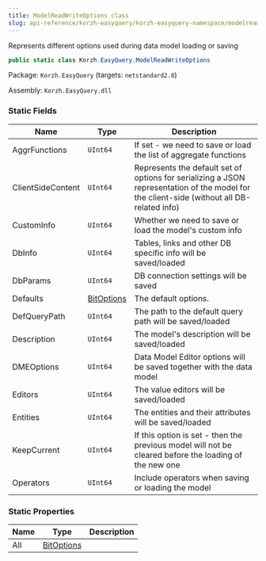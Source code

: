 ```yaml
---
title: ModelReadWriteOptions class
slug: api-reference/korzh-easyquery/korzh-easyquery-namespace/modelreadwriteoptions-class
---
```

Represents different options used during data model loading or saving
```csharp
public static class Korzh.EasyQuery.ModelReadWriteOptions

```
Package: `Korzh.EasyQuery` (targets: `netstandard2.0`)

Assembly: `Korzh.EasyQuery.dll`

### Static Fields

| Name | Type | Description | 
| --- | --- | --- | 
| AggrFunctions | `UInt64` | If set - we need to save or load the list of aggregate functions | 
| ClientSideContent | `UInt64` | Represents the default set of options for serializing a JSON representation of the model for the client-side (without all DB-related info) | 
| CustomInfo | `UInt64` | Whether we need to save or load the model's custom info | 
| DbInfo | `UInt64` | Tables, links and other DB specific info will be saved/loaded | 
| DbParams | `UInt64` | DB connection settings will be saved | 
| Defaults | [BitOptions](api-reference/easydata-core/easydata-namespace/bitoptions-class) | The default options. | 
| DefQueryPath | `UInt64` | The path to the default query path will be saved/loaded | 
| Description | `UInt64` | The model's description will be saved/loaded | 
| DMEOptions | `UInt64` | Data Model Editor options will be saved together with the data model | 
| Editors | `UInt64` | The value editors will be saved/loaded | 
| Entities | `UInt64` | The entities and their attributes will be saved/loaded | 
| KeepCurrent | `UInt64` | If this option is set - then the previous model will not be cleared before the loading of the new one | 
| Operators | `UInt64` | Include operators when saving or loading the model | 


### Static Properties

| Name | Type | Description | 
| --- | --- | --- | 
| All | [BitOptions](api-reference/easydata-core/easydata-namespace/bitoptions-class) |  |